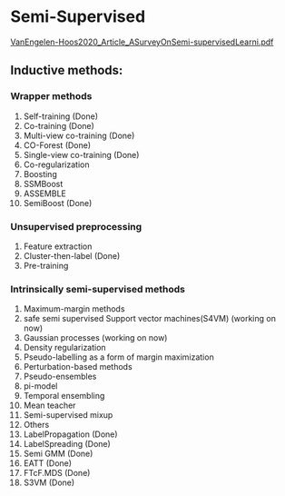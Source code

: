 # Semi-Supervised
[VanEngelen-Hoos2020_Article_ASurveyOnSemi-supervisedLearni.pdf](https://github.com/ai-se/Semi-Supervised/files/7339885/VanEngelen-Hoos2020_Article_ASurveyOnSemi-supervisedLearni.pdf)


## Inductive methods:


### Wrapper methods
1. Self-training (Done)
  1. Co-training (Done)
  1. Multi-view co-training (Done)
  2. CO-Forest (Done)
  3. Single-view co-training (Done)
  4. Co-regularization
1. Boosting
  1. SSMBoost 
  1. ASSEMBLE
  1. SemiBoost (Done)

### Unsupervised preprocessing
1. Feature extraction
2. Cluster-then-label (Done)
3. Pre-training

### Intrinsically semi-supervised methods
1. Maximum-margin methods
  1. safe semi supervised Support vector machines(S4VM) (working on now)
  2. Gaussian processes (working on now)
  3. Density regularization
  4. Pseudo-labelling as a form of margin maximization
2. Perturbation-based methods
  1. Pseudo-ensembles
  2. pi-model
  3. Temporal ensembling
  4. Mean teacher
  5. Semi-supervised mixup
3. Others
  1. LabelPropagation (Done)
  2. LabelSpreading (Done)
  3. Semi GMM (Done)
  4. EATT (Done)
  5. FTcF.MDS (Done) 
  6. S3VM (Done)

